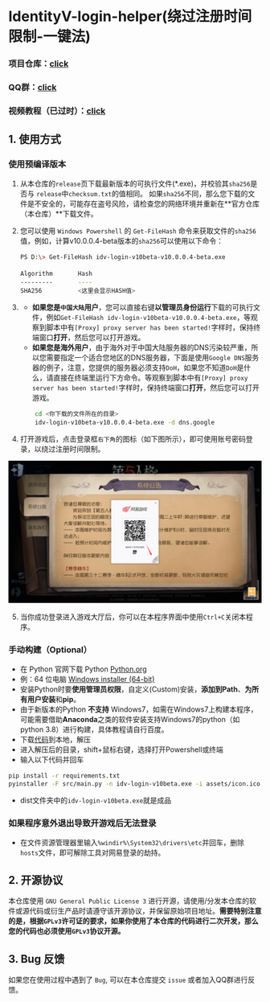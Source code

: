 # IdentityV-login-helper(绕过注册时间限制-一键法)

### 项目仓库：[click](https://github.com/Alexander-Porter/idv-login)
### QQ群：[click](https://www.bilibili.com/opus/920131433914171416)
### 视频教程（已过时）：[click](https://www.bilibili.com/video/BV1qM4m1Q7i8)

## 1. 使用方式
### 使用预编译版本
1. 从本仓库的``release``页下载最新版本的可执行文件(*.exe)，并校验其``sha256``是否与 ``release``中``checksum.txt``的值相同。
    如果``sha256``不同，那么您下载的文件是不安全的，可能存在盗号风险，请检查您的网络环境并重新在**官方仓库（本仓库）**下载文件。
2. 您可以使用 ``Windows Powershell`` 的 ``Get-FileHash`` 命令来获取文件的``sha256``值，例如，计算v10.0.0.4-beta版本的`sha256`可以使用以下命令：
    ```bash
    PS D:\> Get-FileHash idv-login-v10beta-v10.0.0.4-beta.exe

    Algorithm       Hash
    ---------       ----
    SHA256          <这里会显示HASH值>
    ```
3. - **如果您是``中国大陆``用户**，您可以直接右键**以管理员身份运行**下载的可执行文件，例如``Get-FileHash idv-login-v10beta-v10.0.0.4-beta.exe``，等观察到脚本中有``[Proxy] proxy server has been started!``字样时，保持终端窗口**打开**，然后您可以打开游戏。
    - **如果您是海外用户**，由于海外对于中国大陆服务器的DNS污染较严重，所以您需要指定一个适合您地区的DNS服务器，下面是使用`Google DNS`服务器的例子，注意，您提供的服务器必须支持`DoH`，如果您不知道`DoH`是什么，请直接在终端里运行下方命令。等观察到脚本中有``[Proxy] proxy server has been started!``字样时，保持终端窗口**打开**，然后您可以打开游戏。
    ```bash
        cd <你下载的文件所在的目录>
        idv-login-v10beta-v10.0.0.4-beta.exe -d dns.google
    ```
    
    
4. 打开游戏后，点击登录框``右下角``的图标（如下图所示），即可使用账号密码登录，以绕过注册时间限制。

![图1](assets/image1.png)

5. 当你成功登录进入游戏大厅后，你可以在本程序界面中使用``Ctrl+C``关闭本程序。

### 手动构建（Optional）

* 在 Python 官网下载 Python [Python.org](https://www.python.org/downloads/release/python-3123/)
* 例：64 位电脑 [Windows installer (64-bit)](https://www.python.org/ftp/python/3.12.3/python-3.12.3-amd64.exe)
* 安装Python时要**使用管理员权限**，自定义(Custom)安装，**添加到Path**、**为所有用户安装**和**pip**。
* 由于新版本的Python **不支持** Windows7，如需在Windows7上构建本程序，可能需要借助**Anaconda**之类的软件安装支持Windows7的python（如 python 3.8）进行构建，具体教程请自行百度。
* 下载[代码](https://github.com/Alexander-Porter/idv-login/archive/refs/heads/one-key.zip)到本地，解压
* 进入解压后的目录，shift+鼠标右键，选择打开Powershell或终端
* 输入以下代码并回车
```bash
pip install -r requirements.txt
pyinstaller -F src/main.py -n idv-login-v10beta.exe -i assets/icon.ico --version-file assets/version.txt --uac-admin
```
* dist文件夹中的`idv-login-v10beta.exe`就是成品

### 如果程序意外退出导致开游戏后无法登录
* 在文件资源管理器里输入`%windir%\System32\drivers\etc`并回车，删除`hosts`文件，即可解除工具对网易登录的劫持。
## 2. 开源协议
本仓库使用 ``GNU General Public License 3`` 进行开源，请使用/分发本仓库的软件或源代码或衍生产品时请遵守该开源协议，并保留原始项目地址。**需要特别注意的是，根据``GPLv3``许可证的要求，如果你使用了本仓库的代码进行二次开发，那么您的代码也必须使用`GPLv3`协议开源。**

## 3. Bug 反馈
如果您在使用过程中遇到了 ``Bug``, 可以在本仓库提交 `issue` 或者加入QQ群进行反馈。